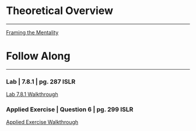 # Theoretical Overview
------
[Framing the Mentality](/code/Theoretical.html)  


# Follow Along
------
### Lab | 7.8.1 | pg. 287 ISLR

[Lab 7.8.1 Walkthrough](/code/GSPolyStep.html)


### Applied Exercise | Question 6 | pg. 299 ISLR

[Applied Exercise Walkthrough](/code/GSAppPolyStep.html)


